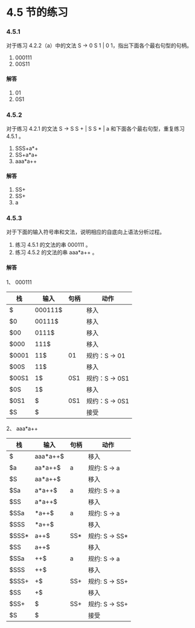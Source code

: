 # 4.5 节的练习

### 4.5.1

对于练习 4.2.2（a）中的文法 S -> 0 S 1 | 0 1，指出下面各个最右句型的句柄。

1. 000111
2. 00S11

#### 解答

1. 01
2. 0S1

### 4.5.2

对于练习 4.2.1 的文法 S -> S S + | S S \* | a 和下面各个最右句型，重复练习 4.5.1 。

1. SSS+a\*+
2. SS+a\*a+
3. aaa\*a++

#### 解答

1. SS+
2. SS+
3. a

### 4.5.3

对于下面的输入符号串和文法，说明相应的自底向上语法分析过程。

1. 练习 4.5.1 的文法的串 000111 。
2. 练习 4.5.2 的文法的串 aaa*a++ 。

#### 解答

1、 000111

<table>
    <thead>
        <tr>
            <th>栈</th>
            <th>输入</th>
            <th>句柄</th>
            <th>动作</th>
        </tr>
    </thead>
    <tbody>
        <tr>
            <td>$</td>
            <td>000111$</td>
            <td></td>
            <td>移入</td>
        </tr>
        <tr>
            <td>$0</td>
            <td>00111$</td>
            <td></td>
            <td>移入</td>
        </tr>
        <tr>
            <td>$00</td>
            <td>0111$</td>
            <td></td>
            <td>移入</td>
        </tr>
        <tr>
            <td>$000</td>
            <td>111$</td>
            <td></td>
            <td>移入</td>
        </tr>
        <tr>
            <td>$0001</td>
            <td>11$</td>
            <td>01</td>
            <td>规约：S -> 01</td>
        </tr>
        <tr>
            <td>$00S</td>
            <td>11$</td>
            <td></td>
            <td>移入</td>
        </tr>
        <tr>
            <td>$00S1</td>
            <td>1$</td>
            <td>0S1</td>
            <td>规约：S -> 0S1 </td>
        </tr>
        <tr>
            <td>$0S</td>
            <td>1$</td>
            <td></td>
            <td>移入</td>
        </tr>
        <tr>
            <td>$0S1</td>
            <td>$</td>
            <td>0S1</td>
            <td>规约：S -> 0S1 </td>
        </tr>
        <tr>
            <td>$S</td>
            <td>$</td>
            <td></td>
            <td>接受</td>
        </tr>
    </tbody>
</table>

2、 aaa*a++

<table>
    <thead>
        <tr>
            <th>栈</th>
            <th>输入</th>
            <th>句柄</th>
            <th>动作</th>
        </tr>
    </thead>
    <tbody>
        <tr>
            <td>$</td>
            <td>aaa*a++$</td>
            <td></td>
            <td>移入</td>
        </tr>
        <tr>
            <td>$a</td>
            <td>aa*a++$</td>
            <td>a</td>
            <td>规约: S -> a</td>
        </tr>
        <tr>
            <td>$S</td>
            <td>aa*a++$</td>
            <td></td>
            <td>移入</td>
        </tr>
        <tr>
            <td>$Sa</td>
            <td>a*a++$</td>
            <td>a</td>
            <td>规约: S -> a</td>
        </tr>
        <tr>
            <td>$SS</td>
            <td>a*a++$</td>
            <td></td>
            <td>移入</td>
        </tr>
        <tr>
            <td>$SSa</td>
            <td>*a++$</td>
            <td>a</td>
            <td>规约: S -> a</td>
        </tr>
        <tr>
            <td>$SSS</td>
            <td>*a++$</td>
            <td></td>
            <td>移入</td>
        </tr>
        <tr>
            <td>$SSS*</td>
            <td>a++$</td>
            <td>SS*</td>
            <td>规约: S -> SS*</td>
        </tr>
        <tr>
            <td>$SS</td>
            <td>a++$</td>
            <td></td>
            <td>移入</td>
        </tr>
        <tr>
            <td>$SSa</td>
            <td>++$</td>
            <td>a</td>
            <td>规约: S -> a</td>
        </tr>
        <tr>
            <td>$SSS</td>
            <td>++$</td>
            <td></td>
            <td>移入</td>
        </tr>
        <tr>
            <td>$SSS+</td>
            <td>+$</td>
            <td>SS+</td>
            <td>规约: S -> SS+</td>
        </tr>
        <tr>
            <td>$SS</td>
            <td>+$</td>
            <td></td>
            <td>移入</td>
        </tr>
        <tr>
            <td>$SS+</td>
            <td>$</td>
            <td>SS+</td>
            <td>规约: S -> SS+</td>
        </tr>
        <tr>
            <td>$S</td>
            <td>$</td>
            <td></td>
            <td>接受</td>
        </tr>
    </tbody>
</table>